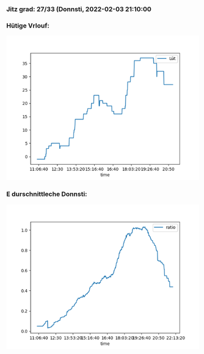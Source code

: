 ### Jitz grad: 27/33 (Donnsti, 2022-02-03 21:10:00

### Hütige Vrlouf:
![Graph](Today.png)

### E durschnittleche Donnsti:
![Graph](Donnsti.png)